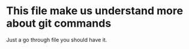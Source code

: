 # This file make us understand more about git commands 
Just a go through file you should have it. 
